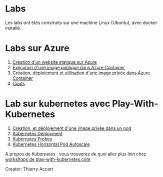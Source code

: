 # Labs
Les labs ont étés construits sur une machine Linux (Ubuntu), avec docker installé.

# Labs sur Azure
1. [Création d'un website statique sur Azure](./azure/lab0.1-static_website)
2. [Exécution d'une image publique dans Azure Container](./azure/lab0.2-jupyterlab_on_container)
3. [Création, déploiement et utilisation d'une image privée dans Azure Container](./azure/lab0.3-custom_image_on_container)
4. [Couts](./azure/lab0.4-azure-costs)

# Lab sur kubernetes avec Play-With-Kubernetes
1. [Création, et déploiement d'une image privée dans un pod](./pwk/lab1.0-k8s_app_pod)
2. [Kubernetes Deployment](./pwk/lab1.1-k8s_app_deployment)
3. [Kubernetes Probes](./pwk/lab1.2-kubernetes_probes)
4. [Kubernetes Horizontal Pod Autoscale](./pwk/lab1.3-kubernetes_scaling)


A propos de Kubernetes : vous trouverez de quoi aller plus loin chez [workshops de play-with-kubernetes.com]( 
https://training.play-with-kubernetes.com/kubernetes-workshop/)

Creator: Thierry Accart


